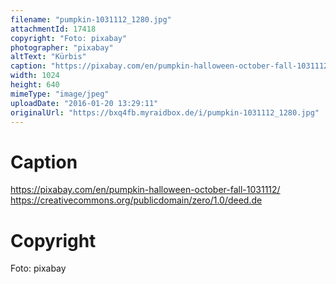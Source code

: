 ```yaml
---
filename: "pumpkin-1031112_1280.jpg"
attachmentId: 17418
copyright: "Foto: pixabay"
photographer: "pixabay"
altText: "Kürbis"
caption: "https://pixabay.com/en/pumpkin-halloween-october-fall-1031112/\nhttps://creativecommons.org/publicdomain/zero/1.0/deed.de"
width: 1024
height: 640
mimeType: "image/jpeg"
uploadDate: "2016-01-20 13:29:11"
originalUrl: "https://bxq4fb.myraidbox.de/i/pumpkin-1031112_1280.jpg"
---
```


# Caption

https://pixabay.com/en/pumpkin-halloween-october-fall-1031112/
https://creativecommons.org/publicdomain/zero/1.0/deed.de

# Copyright

Foto: pixabay
